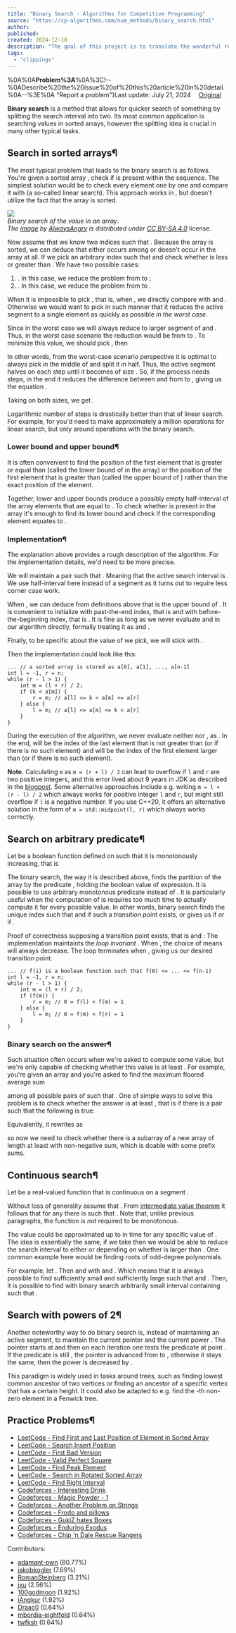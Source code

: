 ```yaml
---
title: "Binary Search - Algorithms for Competitive Programming"
source: "https://cp-algorithms.com/num_methods/binary_search.html"
author:
published:
created: 2024-12-10
description: "The goal of this project is to translate the wonderful resource http://e-maxx.ru/algo which provides descriptions of many algorithms and data structures especially popular in field of competitive programming. Moreover we want to improve the collected knowledge by extending the articles and adding new articles to the collection."
tags:
  - "clippings"
---
```

%0A%0A**Problem%3A**%0A%3C!--%0ADescribe%20the%20issue%20of%20this%20article%20in%20detail.%0A--%3E%0A "Report a problem")Last update: July 21, 2024  [Original](https://cp-algorithms.com/tags.html#original)

**Binary search** is a method that allows for quicker search of something by splitting the search interval into two. Its most common application is searching values in sorted arrays, however the splitting idea is crucial in many other typical tasks.

## Search in sorted arrays¶

The most typical problem that leads to the binary search is as follows. You're given a sorted array , check if is present within the sequence. The simplest solution would be to check every element one by one and compare it with (a so-called linear search). This approach works in , but doesn't utilize the fact that the array is sorted.

![](https://upload.wikimedia.org/wikipedia/commons/8/83/Binary_Search_Depiction.svg)  
*Binary search of the value in an array*.  
*The [image](https://commons.wikimedia.org/wiki/File:Binary_Search_Depiction.svg) by [AlwaysAngry](https://commons.wikimedia.org/wiki/User:AlwaysAngry) is distributed under [CC BY-SA 4.0](https://creativecommons.org/licenses/by-sa/4.0/deed.en)* license.

Now assume that we know two indices such that . Because the array is sorted, we can deduce that either occurs among or doesn't occur in the array at all. If we pick an arbitrary index such that and check whether is less or greater than . We have two possible cases:

1. . In this case, we reduce the problem from to ;
2. . In this case, we reduce the problem from to .

When it is impossible to pick , that is, when , we directly compare with and . Otherwise we would want to pick in such manner that it reduces the active segment to a single element as quickly as possible *in the worst case*.

Since in the worst case we will always reduce to larger segment of and . Thus, in the worst case scenario the reduction would be from to . To minimize this value, we should pick , then

In other words, from the worst-case scenario perspective it is optimal to always pick in the middle of and split it in half. Thus, the active segment halves on each step until it becomes of size . So, if the process needs steps, in the end it reduces the difference between and from to , giving us the equation .

Taking on both sides, we get .

Logarithmic number of steps is drastically better than that of linear search. For example, for you'd need to make approximately a million operations for linear search, but only around operations with the binary search.

### Lower bound and upper bound¶

It is often convenient to find the position of the first element that is greater or equal than (called the lower bound of in the array) or the position of the first element that is greater than (called the upper bound of ) rather than the exact position of the element.

Together, lower and upper bounds produce a possibly empty half-interval of the array elements that are equal to . To check whether is present in the array it's enough to find its lower bound and check if the corresponding element equates to .

### Implementation¶

The explanation above provides a rough description of the algorithm. For the implementation details, we'd need to be more precise.

We will maintain a pair such that . Meaning that the active search interval is . We use half-interval here instead of a segment as it turns out to require less corner case work.

When , we can deduce from definitions above that is the upper bound of . It is convenient to initialize with past-the-end index, that is and with before-the-beginning index, that is . It is fine as long as we never evaluate and in our algorithm directly, formally treating it as and .

Finally, to be specific about the value of we pick, we will stick with .

Then the implementation could look like this:

```
... // a sorted array is stored as a[0], a[1], ..., a[n-1]
int l = -1, r = n;
while (r - l > 1) {
    int m = (l + r) / 2;
    if (k < a[m]) {
        r = m; // a[l] <= k < a[m] <= a[r]
    } else {
        l = m; // a[l] <= a[m] <= k < a[r]
    }
}
```

During the execution of the algorithm, we never evaluate neither nor , as . In the end, will be the index of the last element that is not greater than (or if there is no such element) and will be the index of the first element larger than (or if there is no such element).

**Note.** Calculating `m` as `m = (r + l) / 2` can lead to overflow if `l` and `r` are two positive integers, and this error lived about 9 years in JDK as described in the [blogpost](https://ai.googleblog.com/2006/06/extra-extra-read-all-about-it-nearly.html). Some alternative approaches include e.g. writing `m = l + (r - l) / 2` which always works for positive integer `l` and `r`, but might still overflow if `l` is a negative number. If you use C++20, it offers an alternative solution in the form of `m = std::midpoint(l, r)` which always works correctly.

## Search on arbitrary predicate¶

Let be a boolean function defined on such that it is monotonously increasing, that is

The binary search, the way it is described above, finds the partition of the array by the predicate , holding the boolean value of expression. It is possible to use arbitrary monotonous predicate instead of . It is particularly useful when the computation of is requires too much time to actually compute it for every possible value. In other words, binary search finds the unique index such that and if such a *transition point* exists, or gives us if or if .

Proof of correctness supposing a transition point exists, that is and : The implementation maintaints the *loop invariant* . When , the choice of means will always decrease. The loop terminates when , giving us our desired transition point.

```
... // f(i) is a boolean function such that f(0) <= ... <= f(n-1)
int l = -1, r = n;
while (r - l > 1) {
    int m = (l + r) / 2;
    if (f(m)) {
        r = m; // 0 = f(l) < f(m) = 1
    } else {
        l = m; // 0 = f(m) < f(r) = 1
    }
}
```

### Binary search on the answer¶

Such situation often occurs when we're asked to compute some value, but we're only capable of checking whether this value is at least . For example, you're given an array and you're asked to find the maximum floored average sum

among all possible pairs of such that . One of simple ways to solve this problem is to check whether the answer is at least , that is if there is a pair such that the following is true:

Equivalently, it rewrites as

so now we need to check whether there is a subarray of a new array of length at least with non-negative sum, which is doable with some prefix sums.

## Continuous search¶

Let be a real-valued function that is continuous on a segment .

Without loss of generality assume that . From [intermediate value theorem](https://en.wikipedia.org/wiki/Intermediate_value_theorem) it follows that for any there is such that . Note that, unlike previous paragraphs, the function is *not* required to be monotonous.

The value could be approximated up to in time for any specific value of . The idea is essentially the same, if we take then we would be able to reduce the search interval to either or depending on whether is larger than . One common example here would be finding roots of odd-degree polynomials.

For example, let . Then and with and . Which means that it is always possible to find sufficiently small and sufficiently large such that and . Then, it is possible to find with binary search arbitrarily small interval containing such that .

## Search with powers of 2¶

Another noteworthy way to do binary search is, instead of maintaining an active segment, to maintain the current pointer and the current power . The pointer starts at and then on each iteration one tests the predicate at point . If the predicate is still , the pointer is advanced from to , otherwise it stays the same, then the power is decreased by .

This paradigm is widely used in tasks around trees, such as finding lowest common ancestor of two vertices or finding an ancestor of a specific vertex that has a certain height. It could also be adapted to e.g. find the \-th non-zero element in a Fenwick tree.

## Practice Problems¶

- [LeetCode - Find First and Last Position of Element in Sorted Array](https://leetcode.com/problems/find-first-and-last-position-of-element-in-sorted-array/)
- [LeetCode - Search Insert Position](https://leetcode.com/problems/search-insert-position/)
- [LeetCode - First Bad Version](https://leetcode.com/problems/first-bad-version/)
- [LeetCode - Valid Perfect Square](https://leetcode.com/problems/valid-perfect-square/)
- [LeetCode - Find Peak Element](https://leetcode.com/problems/find-peak-element/)
- [LeetCode - Search in Rotated Sorted Array](https://leetcode.com/problems/search-in-rotated-sorted-array/)
- [LeetCode - Find Right Interval](https://leetcode.com/problems/find-right-interval/)
- [Codeforces - Interesting Drink](https://codeforces.com/problemset/problem/706/B/)
- [Codeforces - Magic Powder - 1](https://codeforces.com/problemset/problem/670/D1)
- [Codeforces - Another Problem on Strings](https://codeforces.com/problemset/problem/165/C)
- [Codeforces - Frodo and pillows](https://codeforces.com/problemset/problem/760/B)
- [Codeforces - GukiZ hates Boxes](https://codeforces.com/problemset/problem/551/C)
- [Codeforces - Enduring Exodus](https://codeforces.com/problemset/problem/645/C)
- [Codeforces - Chip 'n Dale Rescue Rangers](https://codeforces.com/problemset/problem/590/B)

Contributors:

- [adamant-pwn](https://github.com/adamant-pwn "adamant-pwn") (80.77%)
- [jakobkogler](https://github.com/jakobkogler "jakobkogler") (7.69%)
- [RomanSteinberg](https://github.com/RomanSteinberg "RomanSteinberg") (3.21%)
- [jxu](https://github.com/jxu "jxu") (2.56%)
- [100godmoon](https://github.com/100godmoon "100godmoon") (1.92%)
- [iAngkur](https://github.com/iAngkur "iAngkur") (1.92%)
- [Draac0](https://github.com/Draac0 "Draac0") (0.64%)
- [mbordia-eightfold](https://github.com/mbordia-eightfold "mbordia-eightfold") (0.64%)
- [twfksh](https://github.com/twfksh "twfksh") (0.64%)